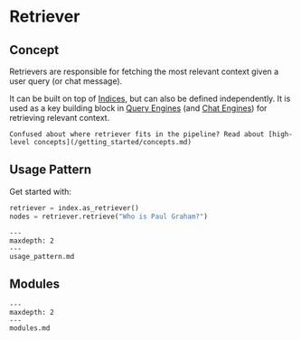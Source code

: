 
# Retriever

## Concept

Retrievers are responsible for fetching the most relevant context given a user query (or chat message).

It can be built on top of [Indices](/core_modules/data_modules/index/root.md), but can also be defined independently.
It is used as a key building block in [Query Engines](/core_modules/query_modules/query_engine/root.md) (and [Chat Engines](/core_modules/query_modules/chat_engines/root.md)) for retrieving relevant context.

```{tip}
Confused about where retriever fits in the pipeline? Read about [high-level concepts](/getting_started/concepts.md)
```

## Usage Pattern

Get started with:
```python
retriever = index.as_retriever()
nodes = retriever.retrieve("Who is Paul Graham?")
```

```{toctree}
---
maxdepth: 2
---
usage_pattern.md
```


## Modules
```{toctree}
---
maxdepth: 2
---
modules.md
```
